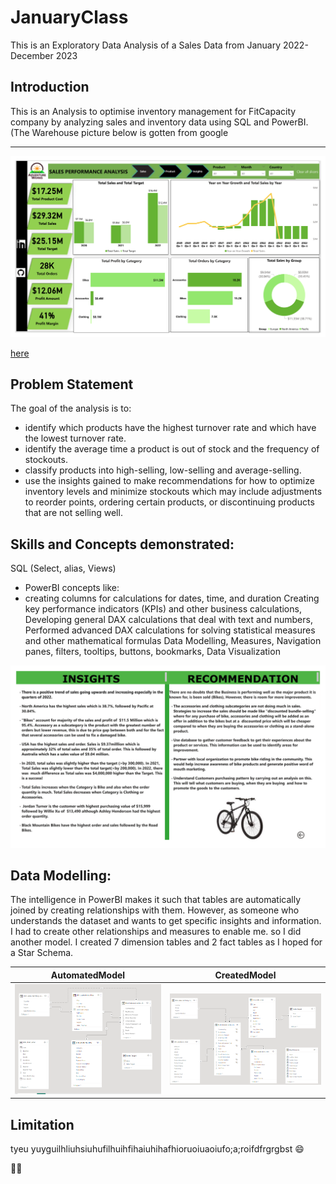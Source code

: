# JanuaryClass
This is an Exploratory Data Analysis of a Sales Data from January 2022-December 2023

## Introduction

This is an Analysis to optimise inventory management for FitCapacity company by analyzing sales and inventory data using SQL and PowerBI. (The Warehouse picture below is gotten from google

---

 ![](SalesPage.png)

 [here](https://docs.github.com/en)

 ## Problem Statement
 
 The goal of the analysis is to:

- identify which products have the highest turnover rate and which have the lowest turnover rate.
- identify the average time a product is out of stock and the frequency of stockouts.
- classify products into high-selling, low-selling and average-selling.
- use the insights gained to make recommendations for how to optimize inventory levels and minimize stockouts which may include adjustments to reorder points, ordering certain products, or discontinuing products that are not selling well.


## Skills and Concepts demonstrated:

SQL (Select, alias, Views)
- PowerBI concepts like:
- creating columns for calculations for dates, time, and duration
Creating key performance indicators (KPIs) and other business calculations,
Developing general DAX calculations that deal with text and numbers,
Performed advanced DAX calculations for solving statistical measures and other mathematical formulas
Data Modelling,
Measures,
Navigation panes,
filters,
tooltips,
buttons,
bookmarks,
Data Visualization

![](InsightPage.png)


## Data Modelling:

The intelligence in PowerBI makes it such that tables are automatically joined by creating relationships with them. However, as someone who understands the dataset and wants to get specific insights and information. I had to create other relationships and measures to enable me. so I did another model. I created 7 dimension tables and 2 fact tables as I hoped for a Star Schema.

AutomatedModel                      |            CreatedModel
:---------------------------------: | :-----------------------------------:
![](AutomatedModel.png)             | ![](RecreatedModel.png)


## Limitation

tyeu yuyguilhliuhsiuhufilhuihfihaiuhihafhioruoiuaoiufo;a;roifdfrgrgbst   😄

🧑‍🎤

